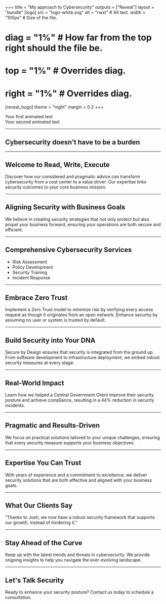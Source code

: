+++
title = "My approach to Cybersecurity"
outputs = ["Reveal"]
layout = "bundle"
[logo]
src = "logo-white.svg"
alt = "rwxt" # Alt text. 
width = "100px" # Size of the file.
# diag = "1%" # How far from the top right should the file be.
# top = "1%" # Overrides diag.
# right = "1%" # Overrides diag.
[reveal_hugo]
theme = "night"
margin = 0.2
+++

<div class="fragment" data-fragment-index="1">
Your first animated text
</div>

<div class="fragment" data-fragment-index="2">
Your second animated text
</div>

---

## Cybersecurity doesn't have to be a burden

---

## Welcome to Read, Write, Execute

Discover how our considered and pragmatic advice can transform cybersecurity from a cost center to a value driver. Our expertise links security outcomes to your core business mission.

---

## Aligning Security with Business Goals

We believe in creating security strategies that not only protect but also propel your business forward, ensuring your operations are both secure and efficient.

---

## Comprehensive Cybersecurity Services

- Risk Assessment
- Policy Development
- Security Training
- Incident Response

---

## Embrace Zero Trust

Implement a Zero Trust model to minimize risk by verifying every access request as though it originates from an open network. Enhance security by assuming no user or system is trusted by default.

---

## Build Security into Your DNA

Secure by Design ensures that security is integrated from the ground up. From software development to infrastructure deployment, we embed robust security measures at every stage.

---

## Real-World Impact

Learn how we helped a Central Government Client improve their security posture and achieve compliance, resulting in a 44% reduction in security incidents.

---

## Pragmatic and Results-Driven

We focus on practical solutions tailored to your unique challenges, ensuring that every security measure supports your business objectives.

---

## Expertise You Can Trust

With years of experience and a commitment to excellence, we deliver security solutions that are both effective and aligned with your business goals.

---

## What Our Clients Say

“Thanks to Josh, we now have a robust security framework that supports our growth, instead of hindering it.”

---

## Stay Ahead of the Curve

Keep up with the latest trends and threats in cybersecurity. We provide ongoing insights to help you navigate the ever-evolving landscape.

---

## Let's Talk Security

Ready to enhance your security posture? Contact us today to schedule a consultation.
